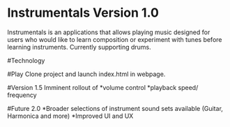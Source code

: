 # Instrumentals Version 1.0
Instrumentals is an applications that allows playing music designed for users who would like to learn composition or experiment with tunes before learning instruments. Currently supporting drums. 

#Technology

#Play
Clone project and launch index.html in webpage. 

#Version 1.5
Imminent rollout of 
*volume control 
*playback speed/ frequency

#Future 2.0
*Broader selections of instrument sound sets available (Guitar, Harmonica and more)
*Improved UI and UX


